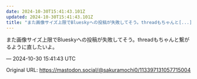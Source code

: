 ```yaml
---
date: 2024-10-30T15:41:43.101Z
updated: 2024-10-30T15:41:43.101Z
title: "また画像サイズ上限でBlueskyへの投稿が失敗してそう。threadもちゃんと[...]"
---
```


<p>また画像サイズ上限でBlueskyへの投稿が失敗してそう。threadもちゃんと繋がるように直したいよ。</p>

&mdash; 2024-10-30 15:41:43 UTC

Original URL: https://mastodon.social/@sakuramochi0/113397131057715004

